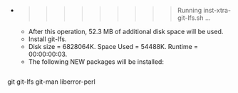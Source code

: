 * >>>>>>>>> Running inst-xtra-git-lfs.sh ...
  * After this operation, 52.3 MB of additional disk space will be used.
  * Install git-lfs.
  * Disk size = 6828064K. Space Used = 54488K. Runtime = 00:00:00:03.
  * The following NEW packages will be installed:
  ```bash
git git-lfs git-man liberror-perl
  ```

